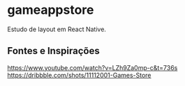# gameappstore
Estudo de layout em React Native.

## Fontes e Inspirações
https://www.youtube.com/watch?v=LZh9Za0mp-c&t=736s
<br />
https://dribbble.com/shots/11112001-Games-Store
